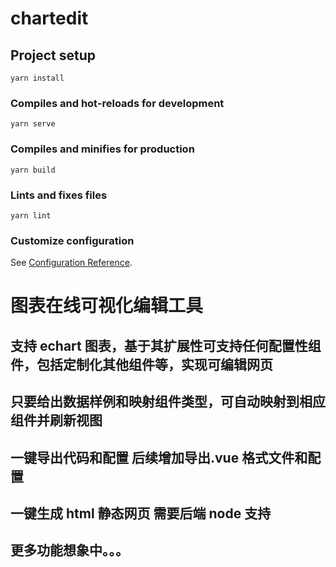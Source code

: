 # chartedit

## Project setup

```
yarn install
```

### Compiles and hot-reloads for development

```
yarn serve
```

### Compiles and minifies for production

```
yarn build
```

### Lints and fixes files

```
yarn lint
```

### Customize configuration

See [Configuration Reference](https://cli.vuejs.org/config/).

# 图表在线可视化编辑工具

## 支持 echart 图表，基于其扩展性可支持任何配置性组件，包括定制化其他组件等，实现可编辑网页

## 只要给出数据样例和映射组件类型，可自动映射到相应组件并刷新视图

## 一键导出代码和配置 后续增加导出.vue 格式文件和配置

## 一键生成 html 静态网页 需要后端 node 支持

## 更多功能想象中。。。
